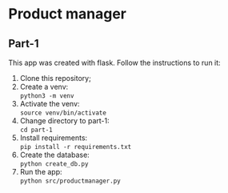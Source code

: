 # Product manager

## Part-1
This app was created with flask. Follow the instructions to run it:


1. Clone this repository;
2. Create a venv:  
`python3 -m venv`
3. Activate the venv:  
`source venv/bin/activate`
4. Change directory to part-1:  
`cd part-1`
5. Install requirements:  
`pip install -r requirements.txt`
6. Create the database:  
`python create_db.py` 
7. Run the app:  
`python src/productmanager.py`